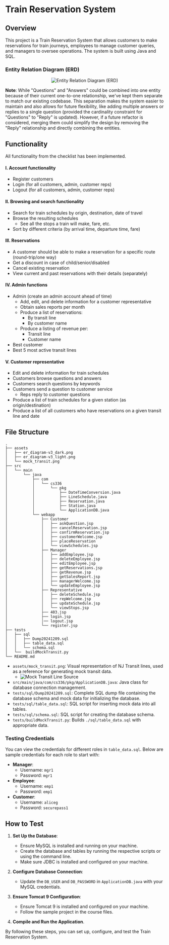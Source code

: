 # Train Reservation System

## Overview

This project is a Train Reservation System that allows customers to make reservations for train journeys, employees to manage customer queries, and managers to oversee operations. The system is built using Java and SQL.

### Entity Relation Diagram (ERD)
<p align="center">
    <picture>
      <source media="(prefers-color-scheme: light)" srcset="assets/er_diagram-v3_light.png">
      <source media="(prefers-color-scheme: dark)" srcset="assets/er_diagram-v3_dark.png">
      <img alt="Entity Relation Diagram (ERD)" src="assets/er_diagram-v3_dark.png">
    </picture>
</p>

**Note**: While "Questions" and "Answers" could be combined into one entity because of their current one-to-one relationship, we've kept them separate to match our existing codebase. This separation makes the system easier to maintain and also allows for future flexibility, like adding multiple answers or replies to a single question (provided the cardinality constraint for "Questions" to "Reply" is updated). However, if a future refactor is considered, merging them could simplify the design by removing the "Reply" relationship and directly combining the entities.

## Functionality

All functionality from the checklist has been implemented.

#### I. **Account functionality**  
- Register customers  
- Login (for all customers, admin, customer reps)  
- Logout (for all customers, admin, customer reps)  

#### II. **Browsing and search functionality**  
- Search for train schedules by origin, destination, date of travel   
- Browse the resulting schedules   
  - See all the stops a train will make, fare, etc.  
- Sort by different criteria (by arrival time, departure time, fare)   

#### III. **Reservations**  
- A customer should be able to make a reservation for a specific route (round-trip/one way)   
- Get a discount in case of child/senior/disabled   
- Cancel existing reservation   
- View current and past reservations with their details (separately)   

#### IV. **Admin functions**  
- Admin (create an admin account ahead of time)  
  - Add, edit, and delete information for a customer representative   
  - Obtain sales reports per month   
  - Produce a list of reservations:   
    - By transit line  
    - By customer name  
  - Produce a listing of revenue per:   
    - Transit line  
    - Customer name  
- Best customer   
- Best 5 most active transit lines   

#### V. **Customer representative**  
- Edit and delete information for train schedules   
- Customers browse questions and answers   
- Customers search questions by keywords   
- Customers send a question to customer service   
  - Reps reply to customer questions   
- Produce a list of train schedules for a given station (as origin/destination)   
- Produce a list of all customers who have reservations on a given transit line and date   


## File Structure

```
.
├── assets
│   ├── er_diagram-v3_dark.png
│   ├── er_diagram-v3_light.png
│   └── mock_transit.png
├── src
│   └── main
│       └── java
│           ├── com
│           │   └── cs336
│           │       └── pkg
│           │           ├── DateTimeConversion.java
│           │           ├── LineSchedule.java
│           │           ├── Reservation.java
│           │           ├── Station.java
│           │           └── ApplicationDB.java
│           └── webapp
│               ├── Customer
│               │   ├── askQuestion.jsp
│               │   ├── cancelReservation.jsp
│               │   ├── confirmReservation.jsp
│               │   ├── customerWelcome.jsp
│               │   ├── placeReservation
│               │   └── viewSchedules.jsp
│               ├── Manager
│               │   ├── addEmployee.jsp
│               │   ├── deleteEmployee.jsp
│               │   ├── editEmployee.jsp
│               │   ├── getReservations.jsp
│               │   ├── getRevenue.jsp
│               │   ├── getSalesReport.jsp
│               │   ├── managerWelcome.jsp
│               │   └── updateEmployee.jsp
│               ├── Representative
│               │   ├── deleteSchedule.jsp
│               │   ├── repWelcome.jsp
│               │   ├── updateSchedule.jsp
│               │   └── viewStops.jsp
│               ├── 403.jsp
│               ├── login.jsp
│               │── logout.jsp
│               └── register.jsp
├── tests
│   ├── sql
│   │   ├── Dump20241209.sql
│   │   ├── table_data.sql
│   │   └── schema.sql
│   └──  buildMockTransit.py
└── README.md
```

- `assets/mock_transit.png`: Visual representation of NJ Transit lines, used as a reference for generating mock transit data.
  - ![Mock Transit Line Source](assets/mock_transit.png)
- `src/main/java/com/cs336/pkg/ApplicationDB.java`: Java class for database connection management.
- `tests/sql/Dump20241209.sql`: Complete SQL dump file containing the database schema and mock data for initializing the database.
- `tests/sql/table_data.sql`: SQL script for inserting mock data into all tables.
- `tests/sql/schema.sql`: SQL script for creating the database schema.
- `tests/buildMockTransit.py`: Builds `./sql/table_data.sql` with appropriate data.


### Testing Credentials

You can view the credentials for different roles in `table_data.sql`. Below are sample credentials for each role to start with:

- **Manager**: 
  - Username: `mgr1`
  - Password: `mgr1`
- **Employee**: 
  - Username: `emp1`
  - Password: `emp1`
- **Customer**: 
  - Username: `aliceg`
  - Password: `securepass1`

## How to Test

1. **Set Up the Database**:
    - Ensure MySQL is installed and running on your machine.
    - Create the database and tables by running the respective scripts or using the command line.
    - Make sure JDBC is installed and configured on your machine.

2. **Configure Database Connection**:
    - Update the `DB_USER` and `DB_PASSWORD` in `ApplicationDB.java` with your MySQL credentials.

3. **Ensure Tomcat 9 Configuration**:
    - Ensure Tomcat 9 is installed and configured on your machine.
    - Follow the sample project in the course files.

3. **Compile and Run the Application**.

By following these steps, you can set up, configure, and test the Train Reservation System.